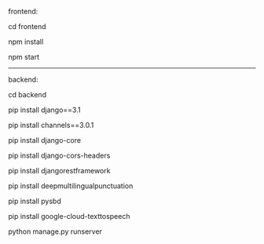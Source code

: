 frontend:

cd frontend

npm install

npm start

---------------------------------

backend:

cd backend

pip install django==3.1

pip install channels==3.0.1

pip install django-core

pip install django-cors-headers

pip install djangorestframework

pip install deepmultilingualpunctuation

pip install pysbd

pip install google-cloud-texttospeech

python manage.py runserver